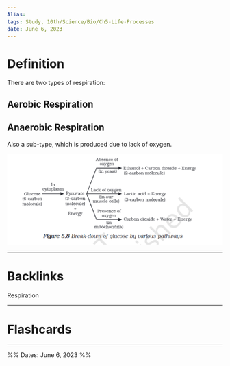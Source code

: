 ```yaml
---
Alias:
tags: Study, 10th/Science/Bio/Ch5-Life-Processes
date: June 6, 2023
---
```

# Definition
There are two types of respiration:
## Aerobic Respiration
## Anaerobic Respiration
Also a sub-type, which is produced due to lack of oxygen.

![Pasted image 20230606202140.png](assets/pasted-image-20230606202140-ba084b2ac0eb444d8fcf4c9049e0118a-8e6c2083c17a318ed1d86726d4345b9a.png)

---
# Backlinks
Respiration

---
# Flashcards


---

%%
Dates: June 6, 2023
%%